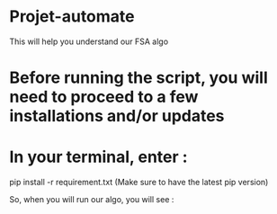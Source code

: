 # Projet-automate

This will help you understand our FSA algo


# Before running the script, you will need to proceed to a few installations and/or updates

# In your terminal, enter :
pip install -r requirement.txt                 (Make sure to have the latest pip version)



So, when you will run our algo, you will see :
